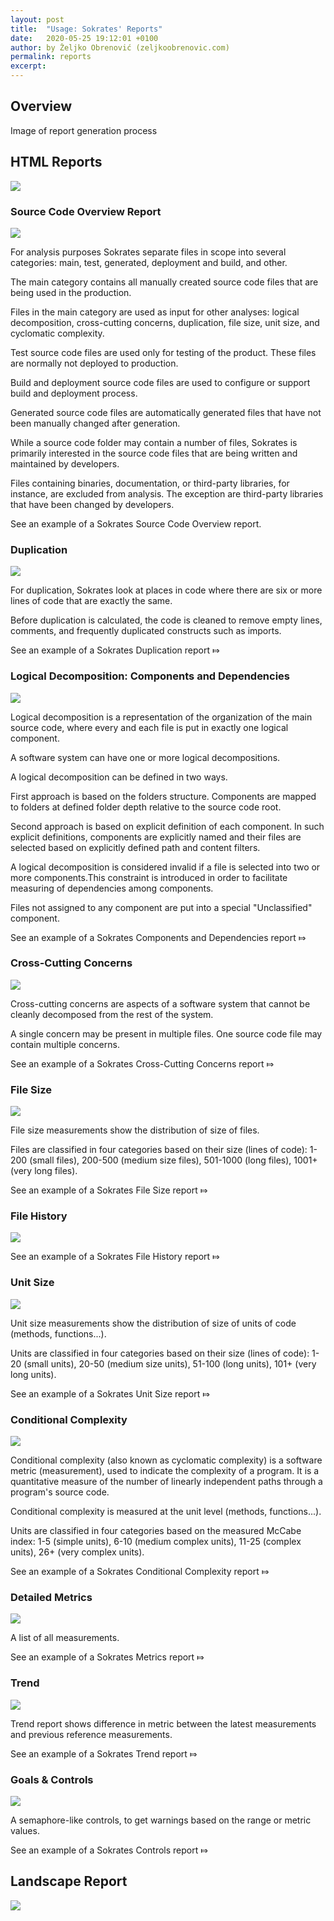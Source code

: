 ```yaml
---
layout: post
title:  "Usage: Sokrates' Reports"
date:   2020-05-25 19:12:01 +0100
author: by Željko Obrenović (zeljkoobrenovic.com)
permalink: reports
excerpt:
---
```


## Overview

Image of report generation process



## HTML Reports

![](assets/images/sokrates/reports-index.png)

### Source Code Overview Report

![](assets/images/icons/overview.svg)

For analysis purposes Sokrates separate files in scope into several categories: main, test, generated, deployment and build, and other.

The main category contains all manually created source code files that are being used in the production.

Files in the main category are used as input for other analyses: logical decomposition, cross-cutting concerns, duplication, file size, unit size, and cyclomatic complexity.

Test source code files are used only for testing of the product. These files are normally not deployed to production.

Build and deployment source code files are used to configure or support build and deployment process.

Generated source code files are automatically generated files that have not been manually changed after generation.

While a source code folder may contain a number of files, Sokrates is primarily interested in the source code files that are being written and maintained by developers.

Files containing binaries, documentation, or third-party libraries, for instance, are excluded from analysis. The exception are third-party libraries that have been changed by developers.

See an example of a Sokrates Source Code Overview report.

### Duplication

![](assets/images/icons/duplication.svg)

For duplication, Sokrates look at places in code where there are six or more lines of code that are exactly the same.

Before duplication is calculated, the code is cleaned to remove empty lines, comments, and frequently duplicated constructs such as imports.

See an example of a Sokrates Duplication report ⤇




### Logical Decomposition: Components and Dependencies

![](assets/images/icons/code_organization.svg)

Logical decomposition is a representation of the organization of the main source code, where every and each file is put in exactly one logical component.

A software system can have one or more logical decompositions.

A logical decomposition can be defined in two ways.

First approach is based on the folders structure. Components are mapped to folders at defined folder depth relative to the source code root.

Second approach is based on explicit definition of each component. In such explicit definitions, components are explicitly named and their files are selected based on explicitly defined path and content filters.

A logical decomposition is considered invalid if a file is selected into two or more components.This constraint is introduced in order to facilitate measuring of dependencies among components.

Files not assigned to any component are put into a special "Unclassified" component.

See an example of a Sokrates Components and Dependencies report ⤇


### Cross-Cutting Concerns

![](assets/images/icons/concerns.svg)

Cross-cutting concerns are aspects of a software system that cannot be cleanly decomposed from the rest of the system.

A single concern may be present in multiple files. One source code file may contain multiple concerns.

See an example of a Sokrates Cross-Cutting Concerns report ⤇


### File Size

![](assets/images/icons/file_size.svg)

File size measurements show the distribution of size of files.

Files are classified in four categories based on their size (lines of code): 1-200 (small files), 200-500 (medium size files), 501-1000 (long files), 1001+ (very long files).

See an example of a Sokrates File Size report ⤇


### File History

![](assets/images/icons/file_history.svg)

See an example of a Sokrates File History report ⤇


### Unit Size

![](assets/images/icons/units.svg)

Unit size measurements show the distribution of size of units of code (methods, functions...).

Units are classified in four categories based on their size (lines of code): 1-20 (small units), 20-50 (medium size units), 51-100 (long units), 101+ (very long units).

See an example of a Sokrates Unit Size report ⤇


### Conditional Complexity

![](assets/images/icons/conditional.svg)

Conditional complexity (also known as cyclomatic complexity) is a software metric (measurement), used to indicate the complexity of a program. It is a quantitative measure of the number of linearly independent paths through a program's source code.

Conditional complexity is measured at the unit level (methods, functions...).

Units are classified in four categories based on the measured McCabe index: 1-5 (simple units), 6-10 (medium complex units), 11-25 (complex units), 26+ (very complex units).

See an example of a Sokrates Conditional Complexity report ⤇


### Detailed Metrics

![](assets/images/icons/metrics.svg)

A list of all measurements.

See an example of a Sokrates Metrics report ⤇



### Trend

![](assets/images/icons/trend.svg)

Trend report shows difference in metric between the latest measurements and previous reference measurements.

See an example of a Sokrates Trend report ⤇


### Goals & Controls

![](assets/images/icons/goal.svg)

A semaphore-like controls, to get warnings based on the range or metric values.

See an example of a Sokrates Controls report ⤇


## Landscape Report

![](assets/images/sokrates/reports-landscape.png)
